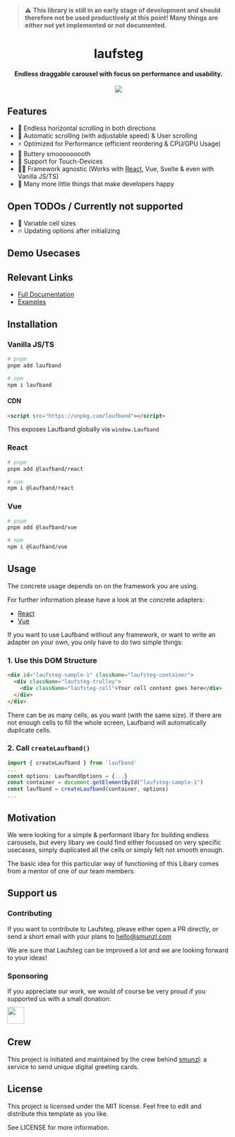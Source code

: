 > :warning: **This library is still in an early stage of development and should therefore not be used productively at this point! Many things are either not yet implemented or not documented.**

<h1 align="center">laufsteg </h1>
<h4 align="center">Endless draggable carousel with focus on performance and usability.</h4>

<p align="center" style="margin-top:0.5rem">
  <a href="https://badge.fury.io/js/laufsteg">
    <img src="https://badge.fury.io/js/laufsteg.svg">
  </a>
</p>

## Features

- 💈 Endless horizontal scrolling in both directions
- 🤖 Automatic scrolling (with adjustable speed) & User scrolling
- ⚡️ Optimized for Performance (efficient reordering & CPU/GPU Usage)
- 🧈 Buttery smooooooooth
- 📱 Support for Touch-Devices
- 🙏🏽 Framework agnostic (Works with [React](https://github.com/knallbumm/laufsteg/tree/main/packages/laufsteg-react), Vue, Svelte & even with Vanilla JS/TS)
- 🎁 Many more little things that make developers happy

## Open TODOs / Currently not supported

- 📏 Variable cell sizes
- 🔥 Updating options after initializing

## Demo Usecases

## Relevant Links

- [Full Documentation](https://docs.pinsel.xyz)
- [Examples](https://demo.pinsel.xyz)

## Installation

### Vanilla JS/TS

```bash
# pnpm
pnpm add laufband

# npm
npm i laufband
```

#### CDN

```html
<script src="https://unpkg.com/laufband"></script>
```

This exposes Laufband globally via `window.Laufband`

### React

```bash
# pnpm
pnpm add @laufband/react

# npm
npm i @laufband/react
```

### Vue

```bash
# pnpm
pnpm add @laufband/vue

# npm
npm i @laufband/vue
```

## Usage

The concrete usage depends on on the framework you are using.

For further information please have a look at the concrete adapters:

- [React](React)
- [Vue](Vue)

If you want to use Laufband without any framework, or want to write an adapter on your own, you only have to do two simple things:

### 1. Use this DOM Structure

```html
<div id="laufsteg-sample-1" className="laufsteg-container">
  <div className="laufsteg-trolley">
    <div className="laufsteg-cell">Your cell content goes here</div>
  </div>
</div>
```

There can be as many cells, as you want (with the same size). If there are not enough cells to fill the whole screen, Laufband will automatically duplicate cells.

### 2. Call `createLaufband()`

```ts
import { createLaufband } from 'laufband'
...
const options: LaufbandOptions = {...}
const container = document.getElementById("laufsteg-sample-1")
const laufband = createLaufband(container, options)
...
```

## Motivation

We were looking for a simple & performant libary for building endless carousels, but every libary we could find either focussed on very specific usecases, simply duplicated all the cells or simply felt not smooth enough.

The basic idea for this particular way of functioning of this Libary comes from a mentor of one of our team members.

## Support us

### Contributing

If you want to contribute to Laufsteg, please either open a PR directly, or send a short email with your plans to [hello@smunzl.com](mailto:hello@smunzl.com) 

We are sure that Laufsteg can be improved a lot and we are looking forward to your ideas!

### Sponsoring

If you appreciate our work, we would of course be very proud if you supported us with a small donation:
<br/>
<a href="https://www.buymeacoffee.com/quintusluis"><img height="38" style="margin-top:10px" src="https://img.buymeacoffee.com/button-api/?text=Make us happy&emoji=✅&slug=quintusluis&button_colour=FFDD00&font_colour=000000&font_family=Poppins&outline_colour=000000&coffee_colour=ffffff" /></a>

## Crew

This project is initiated and maintained by the crew behind [smunzl](https://smunzl.com): a service to send unique digital greeting cards.

## License

This project is licensed under the MIT license. Feel free to edit and distribute this template as you like.

See LICENSE for more information.
